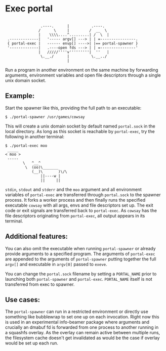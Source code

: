 # Exec portal

```

                .----.      |          .----.
               /      \     |         /  __  \
               |    \\\\....^.........| /  \  |
 .-------------|   '----- argv[] ---> | | =----------------.
 { portal-exec |   ------ envp[] ---->| |== portal-spawner }
 '-------------|   .----open fds ---> | | =----------------'
               |   /////''''v'''''''''|  ''   |
                \.__./      |          \.__../
                            |
```

Run a program in another environment on the same machine by forwarding
arguments, environment variables and open file descriptors through a single
unix domain socket.

## Example:

Start the spawner like this, providing the full path to an executable:

```
$ ./portal-spawner /usr/games/cowsay
```

This will create a unix domain socket by default named `portal.sock` in the
local directory. As long as this socket is reachable by `portal-exec`, try
the following in another terminal:

```
$ ./portal-exec moo
 _____
< moo >
 -----
        \   ^__^
         \  (oo)\_______
            (__)\       )\/\
                ||----w |
                ||     ||
```

`stdin`, `stdout` and `stderr` and the `moo` argument and all environment
variables of `portal-exec` are transferred through `portal.sock` to the
spawner process. It forks a worker process and then finally runs the
specified executable `cowsay` with all args, envs and file descriptors set
up. The exit code or exit signals are transferred back to `portal-exec`.
As `cowsay` has the file descriptors originating from `portal-exec`, all
output appears in its terminal.

## Additional features:

You can also omit the executable when running `portal-spawner` or already
provide arguments to a specified program. The arguments of `portal-exec`
are appended to the arguments of `portal-spawner` putting together the full
`argv[]` and executable in `argv[0]` passed to `exeve`.

You can change the `portal.sock` filename by setting a `PORTAL_NAME` prior
to launching both `portal-spawner` and `portal-exec`. `PORTAL_NAME` itself
is not transferred from exec to spawner.

## Use cases:

The `portal-spawner` can run in a restricted environment or directly use
something like bubblewrap to set one up on each invocation. Right now this
is used in an experimental info-beamer package where arguments and
crucially an dmabuf fd is forwarded from one process to another running in
a squashfs overlay. As the overlay can remain active between multiple runs,
the filesystem cache doesn't get invalidated as would be the case if
overlay would be set up each run.
